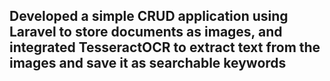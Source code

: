 ## Developed a simple CRUD application using Laravel to store documents as images, and integrated TesseractOCR to extract text from the images and save it as searchable keywords
